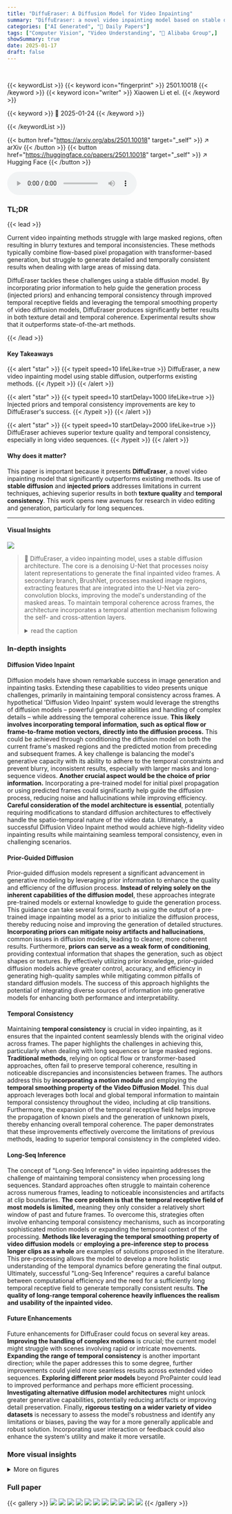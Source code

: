 ```yaml
---
title: "DiffuEraser: A Diffusion Model for Video Inpainting"
summary: "DiffuEraser: a novel video inpainting model based on stable diffusion, surpasses existing methods by using injected priors and temporal consistency improvements for superior results."
categories: ["AI Generated", "🤗 Daily Papers"]
tags: ["Computer Vision", "Video Understanding", "🏢 Alibaba Group",]
showSummary: true
date: 2025-01-17
draft: false
---
```


<br>

{{< keywordList >}}
{{< keyword icon="fingerprint" >}} 2501.10018 {{< /keyword >}}
{{< keyword icon="writer" >}} Xiaowen Li et el. {{< /keyword >}}
 
{{< keyword >}} 🤗 2025-01-24 {{< /keyword >}}
 
{{< /keywordList >}}

{{< button href="https://arxiv.org/abs/2501.10018" target="_self" >}}
↗ arXiv
{{< /button >}}
{{< button href="https://huggingface.co/papers/2501.10018" target="_self" >}}
↗ Hugging Face
{{< /button >}}



<audio controls>
    <source src="https://ai-paper-reviewer.com/2501.10018/podcast.wav" type="audio/wav">
    Your browser does not support the audio element.
</audio>


### TL;DR


{{< lead >}}

Current video inpainting methods struggle with large masked regions, often resulting in blurry textures and temporal inconsistencies.  These methods typically combine flow-based pixel propagation with transformer-based generation, but struggle to generate detailed and temporally consistent results when dealing with large areas of missing data.

DiffuEraser tackles these challenges using a stable diffusion model.  By incorporating prior information to help guide the generation process (injected priors) and enhancing temporal consistency through improved temporal receptive fields and leveraging the temporal smoothing property of video diffusion models, DiffuEraser produces significantly better results in both texture detail and temporal coherence.  Experimental results show that it outperforms state-of-the-art methods.

{{< /lead >}}


#### Key Takeaways

{{< alert "star" >}}
{{< typeit speed=10 lifeLike=true >}} DiffuEraser, a new video inpainting model using stable diffusion, outperforms existing methods. {{< /typeit >}}
{{< /alert >}}

{{< alert "star" >}}
{{< typeit speed=10 startDelay=1000 lifeLike=true >}} Injected priors and temporal consistency improvements are key to DiffuEraser's success. {{< /typeit >}}
{{< /alert >}}

{{< alert "star" >}}
{{< typeit speed=10 startDelay=2000 lifeLike=true >}} DiffuEraser achieves superior texture quality and temporal consistency, especially in long video sequences. {{< /typeit >}}
{{< /alert >}}

#### Why does it matter?
This paper is important because it presents **DiffuEraser**, a novel video inpainting model that significantly outperforms existing methods.  Its use of **stable diffusion** and **injected priors** addresses limitations in current techniques, achieving superior results in both **texture quality** and **temporal consistency**. This work opens new avenues for research in video editing and generation, particularly for long sequences.

------
#### Visual Insights



![](https://arxiv.org/html/2501.10018/extracted/6137439/fig2.png)

> 🔼 DiffuEraser, a video inpainting model, uses a stable diffusion architecture.  The core is a denoising U-Net that processes noisy latent representations to generate the final inpainted video frames. A secondary branch, BrushNet, processes masked image regions, extracting features that are integrated into the U-Net via zero-convolution blocks, improving the model's understanding of the masked areas.  To maintain temporal coherence across frames, the architecture incorporates a temporal attention mechanism following the self- and cross-attention layers.
> <details>
> <summary>read the caption</summary>
> Figure 1: Overview of the proposed video inpainting model DiffuEraser, based on stable diffusion. The main denoising UNet performs the denoising process to generate the final output. The BrushNet branch extracts features from masked images, which are added to the main denoising UNet layer by layer after a zero convolution block. Temporal attention is incorporated after self-attention and cross-attention to improve temporal consistency.
> </details>







### In-depth insights


#### Diffusion Video Inpaint
Diffusion models have shown remarkable success in image generation and inpainting tasks.  Extending these capabilities to video presents unique challenges, primarily in maintaining temporal consistency across frames. A hypothetical 'Diffusion Video Inpaint' system would leverage the strengths of diffusion models – powerful generative abilities and handling of complex details – while addressing the temporal coherence issue.  **This likely involves incorporating temporal information, such as optical flow or frame-to-frame motion vectors, directly into the diffusion process.**  This could be achieved through conditioning the diffusion model on both the current frame's masked regions and the predicted motion from preceding and subsequent frames. A key challenge is balancing the model's generative capacity with its ability to adhere to the temporal constraints and prevent blurry, inconsistent results, especially with larger masks and long-sequence videos.  **Another crucial aspect would be the choice of prior information.** Incorporating a pre-trained model for initial pixel propagation or using predicted frames could significantly help guide the diffusion process, reducing noise and hallucinations while improving efficiency. **Careful consideration of the model architecture is essential**, potentially requiring modifications to standard diffusion architectures to effectively handle the spatio-temporal nature of the video data.  Ultimately, a successful Diffusion Video Inpaint method would achieve high-fidelity video inpainting results while maintaining seamless temporal consistency, even in challenging scenarios.

#### Prior-Guided Diffusion
Prior-guided diffusion models represent a significant advancement in generative modeling by leveraging prior information to enhance the quality and efficiency of the diffusion process. **Instead of relying solely on the inherent capabilities of the diffusion model**, these approaches integrate pre-trained models or external knowledge to guide the generation process. This guidance can take several forms, such as using the output of a pre-trained image inpainting model as a prior to initialize the diffusion process, thereby reducing noise and improving the generation of detailed structures.  **Incorporating priors can mitigate noisy artifacts and hallucinations**, common issues in diffusion models, leading to cleaner, more coherent results.  Furthermore, **priors can serve as a weak form of conditioning**, providing contextual information that shapes the generation, such as object shapes or textures. By effectively utilizing prior knowledge, prior-guided diffusion models achieve greater control, accuracy, and efficiency in generating high-quality samples while mitigating common pitfalls of standard diffusion models.  The success of this approach highlights the potential of integrating diverse sources of information into generative models for enhancing both performance and interpretability.

#### Temporal Consistency
Maintaining **temporal consistency** is crucial in video inpainting, as it ensures that the inpainted content seamlessly blends with the original video across frames.  The paper highlights the challenges in achieving this, particularly when dealing with long sequences or large masked regions.  **Traditional methods**, relying on optical flow or transformer-based approaches, often fail to preserve temporal coherence, resulting in noticeable discrepancies and inconsistencies between frames. The authors address this by **incorporating a motion module** and employing the **temporal smoothing property of the Video Diffusion Model**. This dual approach leverages both local and global temporal information to maintain temporal consistency throughout the video, including at clip transitions.  Furthermore, the expansion of the temporal receptive field helps improve the propagation of known pixels and the generation of unknown pixels, thereby enhancing overall temporal coherence.  The paper demonstrates that these improvements effectively overcome the limitations of previous methods, leading to superior temporal consistency in the completed video.

#### Long-Seq Inference
The concept of "Long-Seq Inference" in video inpainting addresses the challenge of maintaining temporal consistency when processing long sequences.  Standard approaches often struggle to maintain coherence across numerous frames, leading to noticeable inconsistencies and artifacts at clip boundaries.  **The core problem is that the temporal receptive field of most models is limited,** meaning they only consider a relatively short window of past and future frames.  To overcome this, strategies often involve enhancing temporal consistency mechanisms, such as incorporating sophisticated motion models or expanding the temporal context of the processing.  **Methods like leveraging the temporal smoothing property of video diffusion models** or **employing a pre-inference step to process longer clips as a whole** are examples of solutions proposed in the literature.  This pre-processing allows the model to develop a more holistic understanding of the temporal dynamics before generating the final output.  Ultimately, successful "Long-Seq Inference" requires a careful balance between computational efficiency and the need for a sufficiently long temporal receptive field to generate temporally consistent results.  **The quality of long-range temporal coherence heavily influences the realism and usability of the inpainted video.**

#### Future Enhancements
Future enhancements for DiffuEraser could focus on several key areas.  **Improving the handling of complex motions** is crucial; the current model might struggle with scenes involving rapid or intricate movements.  **Expanding the range of temporal consistency** is another important direction; while the paper addresses this to some degree, further improvements could yield more seamless results across extended video sequences.  **Exploring different prior models** beyond ProPainter could lead to improved performance and perhaps more efficient processing.  **Investigating alternative diffusion model architectures** might unlock greater generative capabilities, potentially reducing artifacts or improving detail preservation.  Finally, **rigorous testing on a wider variety of video datasets** is necessary to assess the model's robustness and identify any limitations or biases, paving the way for a more generally applicable and robust solution.  Incorporating user interaction or feedback could also enhance the system's utility and make it more versatile.


### More visual insights

<details>
<summary>More on figures
</summary>


![](https://arxiv.org/html/2501.10018/extracted/6137439/fig3-green.png)

> 🔼 This figure shows an example of the noisy artifacts that can be generated by the model when inpainting videos. In particular, it focuses on a scenario where the masked region is above the sea level. The model fails to correctly reconstruct this area, resulting in a noisy output that closely resembles random noise instead of the expected coherent sea level. This highlights the limitation of the model in handling some scenarios and the need for further improvements in its generative capabilities.
> <details>
> <summary>read the caption</summary>
> Figure 2: Example of noisy artifacts generated by the model. The masked region above the sea level is not completed correctly and resembles random noise.
> </details>



![](https://arxiv.org/html/2501.10018/extracted/6137439/fig4.png)

> 🔼 This figure illustrates how prior information is incorporated into the DiffuEraser model during the inference stage to improve the quality of video inpainting.  The process begins with the output of a pre-trained prior model (in this case, ProPainter).  DDIM (Denoising Diffusion Implicit Models) inversion is applied to this output to transform it into a more suitable format for integration with the noisy latent representation of the current frame. This inverted prior is then added to the noisy latent, effectively providing a strong initialization and weak conditioning. This helps to guide the generation process within the diffusion model, reducing noisy artifacts and promoting the generation of coherent and meaningful inpainted content. The addition of priors serves as a form of weak supervision, making the generation process more stable and less prone to hallucinating unrealistic details.
> <details>
> <summary>read the caption</summary>
> Figure 3: Incorporation of priors. We introduce priors during inference by performing DDIM inversion on the outputs of the prior model and adding them to the noisy latent.
> </details>



![](https://arxiv.org/html/2501.10018/extracted/6137439/fig5-green.png)

> 🔼 This figure demonstrates the impact of incorporating prior information into the diffusion model.  The left side shows inpainting results with only the diffusion model, resulting in noisy artifacts and inconsistencies within the masked regions. The right side shows how adding prior information significantly improves the inpainting quality by producing more coherent and realistic results with fewer artifacts.  This highlights the effectiveness of using priors to initialize and guide the diffusion model, mitigating the generation of unwanted objects.
> <details>
> <summary>read the caption</summary>
> Figure 4: Comparison of inpainting results before and after incorporating priors.
> </details>



![](https://arxiv.org/html/2501.10018/extracted/6137439/fig6.png)

> 🔼 This figure illustrates how the temporal smoothing property inherent in Video Diffusion Models (VDMs) is leveraged to maintain consistency at the boundaries where video clips are joined.  The even-numbered timesteps are generated from the beginning of a clip, while odd-numbered timesteps are generated from the midpoint. This staggered approach uses the VDM's inherent temporal smoothing effect to produce smooth transitions between clips, enhancing the temporal consistency across the entire sequence.
> <details>
> <summary>read the caption</summary>
> Figure 5: Utilizing the temporal smoothing property of the Video Diffusion Model (VDM) to enhance consistency at the intersections of clips.
> </details>



![](https://arxiv.org/html/2501.10018/extracted/6137439/fig7.png)

> 🔼 This figure illustrates how the temporal consistency of video inpainting is optimized for long sequences.  The issue addressed is that while individual short video clips (e.g., 22 frames) maintain temporal consistency, transitions between clips often exhibit inconsistencies.  The optimization uses the temporal smoothing property of the Video Diffusion Model (VDM). By employing a staggered approach to denoising during inference (even-numbered timesteps from the clip start, odd-numbered from the midpoint), the method blends frames at clip boundaries seamlessly, enhancing overall consistency.
> <details>
> <summary>read the caption</summary>
> Figure 6: Temporal consistency optimization for long-sequence inference.
> </details>



![](https://arxiv.org/html/2501.10018/extracted/6137439/fig89a.png)

> 🔼 This figure illustrates the method used to expand the temporal receptive field of the model.  To improve temporal consistency, especially across long sequences, the model performs a pre-processing step before the main frame-by-frame inference.  The pre-processing involves either pre-propagation (a) or pre-inference (b).  Pre-propagation focuses on extending the influence of known pixels across the whole sequence to improve their consistency. In contrast, pre-inference processes the whole sequence as a single unit, using the temporal context of the entire sequence to guide the generation of unknown pixels (new regions that haven't been seen in the video). This combined approach addresses the issue of consistency across segments.
> <details>
> <summary>read the caption</summary>
> Figure 7: Perform pre-propagation or pre-inference to expand the temporal receptive field of model.
> </details>



![](https://arxiv.org/html/2501.10018/extracted/6137439/fig89b.png)

> 🔼 This figure illustrates how pre-propagation and pre-inference improve temporal consistency in long video sequences.  The left side (a) shows pre-propagation, where a portion of the video is processed in advance to establish a strong baseline for consistency. This baseline guides the frame-by-frame processing shown on the right side (b), ensuring that consistency is maintained throughout the entire video.  The process is repeated for consecutive video clips.
> <details>
> <summary>read the caption</summary>
> Figure 8: The temporal consistency obtained from pre-propagation or pre-inference is maintained throughout all remaining frames.
> </details>



![](https://arxiv.org/html/2501.10018/extracted/6137439/fig11.png)

> 🔼 This figure showcases a comparison of texture quality between the proposed DiffuEraser model and the existing Propainter model.  It provides several examples of video frames with masked regions, displaying the inpainting results from both methods side-by-side. This allows for a visual assessment of how each model handles texture detail, clarity, and overall realism in the inpainted areas.
> <details>
> <summary>read the caption</summary>
> Figure 9: Texture quality comparison between DiffuEraser and Propainter.
> </details>



![](https://arxiv.org/html/2501.10018/extracted/6137439/fig10.png)

> 🔼 This figure presents a qualitative comparison of texture quality between DiffuEraser (the proposed model) and Propainter (a state-of-the-art transformer-based model) for video inpainting.  It shows several examples of video frames with masked regions, alongside the inpainting results produced by each model. The visual comparison highlights that DiffuEraser generates more detailed and refined textures than Propainter, demonstrating its superior generative capabilities, particularly in handling complex textures and object details. The masked regions are indicated in green.
> <details>
> <summary>read the caption</summary>
> Figure 10: Texture quality comparison between DiffuEraser and Propainter.
> </details>



![](https://arxiv.org/html/2501.10018/extracted/6137439/fig13.png)

> 🔼 This figure shows a comparison of the temporal consistency achieved by DiffuEraser and Propainter on several video sequences.  Each row displays a sequence of frames with a masked region. The leftmost column ('Masked Frames') shows the original frames with the masked area. The middle column shows the results obtained by Propainter, and the rightmost column shows the results generated by DiffuEraser.  The comparison highlights how DiffuEraser provides better consistency in the inpainted content across consecutive frames, especially apparent in the sequences with larger masked regions or more complex movement.
> <details>
> <summary>read the caption</summary>
> Figure 11: Temporal consistency comparison between DiffuEraser and Propainter.
> </details>



![](https://arxiv.org/html/2501.10018/extracted/6137439/fig14.png)

> 🔼 This figure compares the temporal consistency of video inpainting results between DiffuEraser and ProPainter.  It visually demonstrates how well each model maintains consistent visual content across consecutive frames of a video after inpainting.  Differences in the consistency of textures and objects across frames highlight the relative strengths and weaknesses of the two models in preserving temporal coherence. The effectiveness of each model in handling temporal consistency is crucial for producing realistic and natural-looking inpainted videos.
> <details>
> <summary>read the caption</summary>
> Figure 12: Temporal consistency comparison between DiffuEraser and Propainter.
> </details>



</details>






### Full paper

{{< gallery >}}
<img src="https://ai-paper-reviewer.com/2501.10018/1.png" class="grid-w50 md:grid-w33 xl:grid-w25" />
<img src="https://ai-paper-reviewer.com/2501.10018/2.png" class="grid-w50 md:grid-w33 xl:grid-w25" />
<img src="https://ai-paper-reviewer.com/2501.10018/3.png" class="grid-w50 md:grid-w33 xl:grid-w25" />
<img src="https://ai-paper-reviewer.com/2501.10018/4.png" class="grid-w50 md:grid-w33 xl:grid-w25" />
<img src="https://ai-paper-reviewer.com/2501.10018/5.png" class="grid-w50 md:grid-w33 xl:grid-w25" />
<img src="https://ai-paper-reviewer.com/2501.10018/6.png" class="grid-w50 md:grid-w33 xl:grid-w25" />
<img src="https://ai-paper-reviewer.com/2501.10018/7.png" class="grid-w50 md:grid-w33 xl:grid-w25" />
<img src="https://ai-paper-reviewer.com/2501.10018/8.png" class="grid-w50 md:grid-w33 xl:grid-w25" />
<img src="https://ai-paper-reviewer.com/2501.10018/9.png" class="grid-w50 md:grid-w33 xl:grid-w25" />
<img src="https://ai-paper-reviewer.com/2501.10018/10.png" class="grid-w50 md:grid-w33 xl:grid-w25" />
<img src="https://ai-paper-reviewer.com/2501.10018/11.png" class="grid-w50 md:grid-w33 xl:grid-w25" />
{{< /gallery >}}